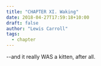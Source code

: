 ```yaml
---
title: "CHAPTER XI. Waking"
date: 2018-04-27T17:59:18+10:00
draft: false
author: "Lewis Carroll"
tags:
  - chapter
---
```


--and it really WAS a kitten, after all.

